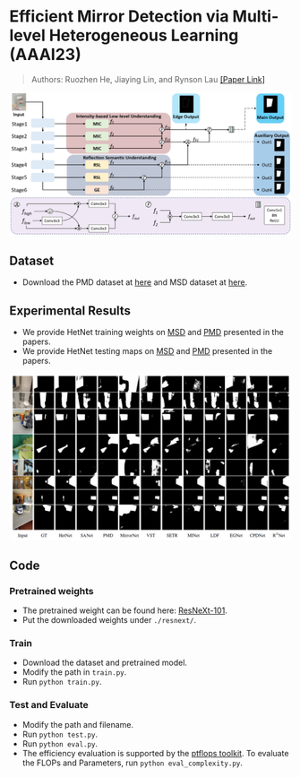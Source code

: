 # Efficient Mirror Detection via Multi-level Heterogeneous Learning (AAAI23)
> Authors: Ruozhen He, Jiaying Lin, and Rynson Lau
[[Paper Link]](https://arxiv.org/pdf/2211.15644v1.pdf)

![HetNet](./Image/HetNet.jpg)

## Dataset
- Download the PMD dataset at [here](https://drive.google.com/file/d/1xF_YLqbXRkB6JjXHgmM05mdPjlbtPmDz/view?usp=sharing) and MSD dataset at [here](https://drive.google.com/file/d/1Znw92fO6lCKfXejjSSyMyL1qtFepgjPI/view?usp=sharing).


## Experimental Results
- We provide HetNet training weights on [MSD](https://drive.google.com/file/d/1O4-_SXct-iontmm-mCkxafP5lGLz4Yut/view?usp=sharing) and [PMD](https://drive.google.com/file/d/1ZtVO-DHFvWwwKyeJJYK9UJx99cl8fVZ8/view?usp=sharing) presented in the papers.
- We provide HetNet testing maps on [MSD](https://drive.google.com/file/d/11d_VPuF9-Qkjuztt84-p5-NYZBUYcCkn/view?usp=sharing) and [PMD](https://drive.google.com/file/d/1dDyk5Uq_PYz5P23kevtdC0eQsA_W11yA/view?usp=sharing) presented in the papers.

![Evaluation](./Image/Map-Comparison.png)

## Code
### Pretrained weights
- The pretrained weight can be found here: [ResNeXt-101](https://drive.google.com/file/d/1B4WQj0Sn9eSFMZ8haT3pgv6Z12FhmMVe/view?usp=sharing).
- Put the downloaded weights under `./resnext/`.

### Train
- Download the dataset and pretrained model.
- Modify the path in `train.py`.
- Run `python train.py`.

### Test and Evaluate 
- Modify the path and filename.
- Run `python test.py`.
- Run `python eval.py`.
- The efficiency evaluation is supported by the [ptflops toolkit](https://pypi.org/project/ptflops/). To evaluate the FLOPs and Parameters, run `python eval_complexity.py`.
